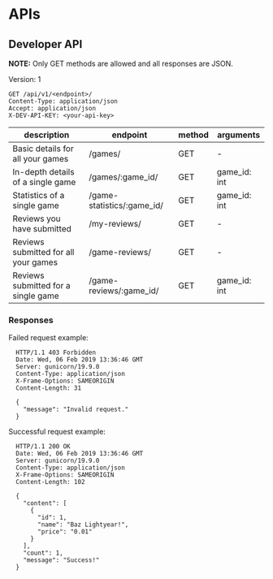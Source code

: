 # APIs

## Developer API

**NOTE:** Only GET methods are allowed and all responses are JSON.

Version: 1

```http
GET /api/v1/<endpoint>/
Content-Type: application/json
Accept: application/json
X-DEV-API-KEY: <your-api-key>
```

| description                          | endpoint                   | method | arguments    |
| ------------------------------------ | -------------------------- | ------ | ------------ |
| Basic details for all your games     | /games/                    | GET    | -            |
| In-depth details of a single game    | /games/:game_id/           | GET    | game_id: int |
| Statistics of a single game          | /game-statistics/:game_id/ | GET    | game_id: int |
| Reviews you have submitted           | /my-reviews/               | GET    | -            |
| Reviews submitted for all your games | /game-reviews/             | GET    | -            |
| Reviews submitted for a single game  | /game-reviews/:game_id/    | GET    | game_id: int |

### Responses

Failed request example:

```http
  HTTP/1.1 403 Forbidden
  Date: Wed, 06 Feb 2019 13:36:46 GMT
  Server: gunicorn/19.9.0
  Content-Type: application/json
  X-Frame-Options: SAMEORIGIN
  Content-Length: 31

  {
    "message": "Invalid request."
  }
```

Successful request example:

```http
  HTTP/1.1 200 OK
  Date: Wed, 06 Feb 2019 13:36:46 GMT
  Server: gunicorn/19.9.0
  Content-Type: application/json
  X-Frame-Options: SAMEORIGIN
  Content-Length: 102

  {
    "content": [
      {
        "id": 1,
        "name": "Baz Lightyear!",
        "price": "0.01"
      }
    ],
    "count": 1,
    "message": "Success!"
  }
```
